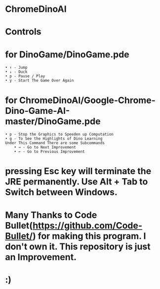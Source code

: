 # ChromeDinoAI
# Controls
# for DinoGame/DinoGame.pde
  	• ↑ - Jump
  	• ↓ - Duck
  	• p - Pause / Play
  	• y - Start The Game Over Again 
# for ChromeDinoAI/Google-Chrome-Dino-Game-AI-master/DinoGame.pde
  	• p - Stop the Graphics to Speeden up Computation
  	• g - To See the Highlights of Dino Learning
    Under This Command There are some Subcommands
    	• → - Go to Next Improvement
    	• ← - Go to Previous Improvement
# pressing Esc key will terminate the JRE permanently. Use Alt + Tab to Switch between Windows.
# Many Thanks to Code Bullet(https://github.com/Code-Bullet/) for making this program. I don't own it. This repository is just an Improvement.
# :)
